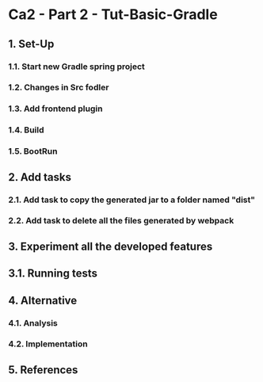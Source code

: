 # Ca2 - Part 2 - Tut-Basic-Gradle

## 1. Set-Up

### 1.1. Start new Gradle spring project

### 1.2. Changes in Src fodler

### 1.3. Add frontend plugin

### 1.4. Build

### 1.5. BootRun

## 2. Add tasks

### 2.1. Add task to copy the generated jar to a folder named "dist"

### 2.2. Add task to delete all the files generated by webpack

## 3. Experiment all the developed features

## 3.1. Running tests

## 4. Alternative

### 4.1. Analysis

### 4.2. Implementation

## 5. References
